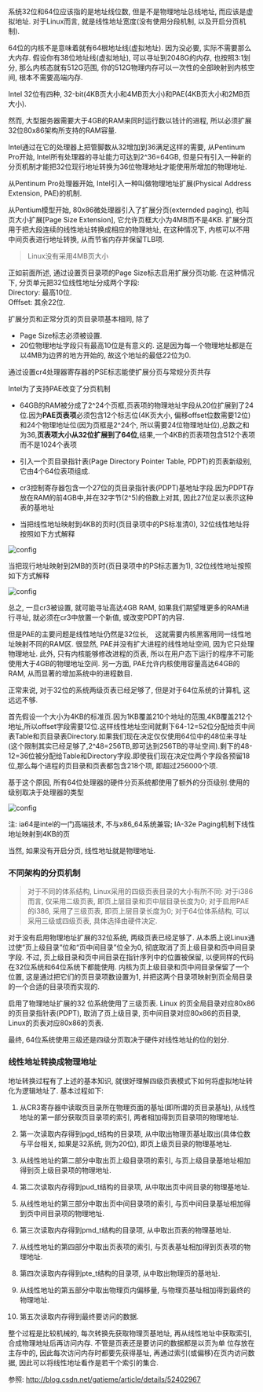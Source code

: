 系统32位和64位应该指的是地址线位数, 但是不是物理地址总线地址, 而应该是虚拟地址. 对于Linux而言, 就是线性地址宽度(没有使用分段机制, 以及开启分页机制). 

64位的内核不是意味着就有64根地址线(虚拟地址). 因为没必要, 实际不需要那么大内存. 假设你有38位地址线(虚拟地址), 可以寻址到2048G的内存, 也按照3:1划分, 那么内核态就有512G范围, 你的512G物理内存可以一次性的全部映射到内核空间, 根本不需要高端内存. 

Intel 32位有四种, 32-bit(4KB页大小和4MB页大小)和PAE(4KB页大小和2MB页大小). 

然而, 大型服务器需要大于4GB的RAM来同时运行数以钱计的进程, 所以必须扩展32位80x86架构所支持的RAM容量.

Intel通过在它的处理器上把管脚数从32增加到36满足这样的需要, 从Pentinum Pro开始, Intel所有处理器的寻址能力可达到2\^36=64GB, 但是只有引入一种新的分页机制才能把32位现行地址转换为36位物理地址才能使用所增加的物理地址.

从Pentinum Pro处理器开始, Intel引入一种叫做物理地址扩展(Physical Address Extension,  PAE)的机制.

从Pentium模型开始, 80x86微处理器引入了扩展分页(externded paging), 也叫页大小扩展[Page Size Extension], 它允许页框大小为4MB而不是4KB. 扩展分页用于把大段连续的线性地址转换成相应的物理地址, 在这种情况下, 内核可以不用中间页表进行地址转换, 从而节省内存并保留TLB项. 

> Linux没有采用4MB页大小

正如前面所述, 通过设置页目录项的Page Size标志启用扩展分页功能. 在这种情况下, 分页单元把32位线性地址分成两个字段:  
Directory: 最高10位.  
Offfset: 其余22位. 

扩展分页和正常分页的页目录项基本相同, 除了 
- Page Size标志必须被设置.  
- 20位物理地址字段只有最高10位是有意义的. 这是因为每一个物理地址都是在以4MB为边界的地方开始的, 故这个地址的最低22位为0. 

通过设置cr4处理器寄存器的PSE标志能使扩展分页与常规分页共存

Intel为了支持PAE改变了分页机制

- 64GB的RAM被分成了2\^24个页框,页表项的物理地址字段从20位扩展到了24位.因为**PAE页表项**必须包含12个标志位(4K页大小, 偏移offset位数需要12位)和24个物理地址位(因为页框是2\^24个, 所以需要24位物理地址位),总数之和为36,**页表项大小从32位扩展到了64位**,结果,一个4KB的页表项包含512个表项而不是1024个表项

- 引入一个页目录指针表(Page Directory Pointer Table, PDPT)的页表新级别,它由4个64位表项组成.

- cr3控制寄存器包含一个27位的页目录指针表(PDPT)基地址字段.因为PDPT存放在RAM的前4GB中,并在32字节(2^5)的倍数上对其, 因此27位足以表示这种表的基地址

- 当把线性地址映射到4KB的页时(页目录项中的PS标准清0), 32位线性地址将按照如下方式解释

![config](images/6.png)

当把现行地址映射到2MB的页时(页目录项中的PS标志置为1), 32位线性地址按照如下方式解释

![config](images/7.png)

总之, 一旦cr3被设置, 就可能寻址高达4GB RAM, 如果我们期望堆更多的RAM进行寻址, 就必须在cr3中放置一个新值, 或改变PDPT的内容.

但是PAE的主要问题是线性地址仍然是32位长,　这就需要内核黑客用同一线性地址映射不同的RAM区. 很显然, PAE并没有扩大进程的线性地址空间, 因为它只处理物理地址. 此外, 只有内核能够修改进程的页表, 所以在用户态下运行的程序不可能使用大于4GB的物理地址空间. 另一方面, PAE允许内核使用容量高达64GB的RAM, 从而显著的增加系统中的进程数目. 

正常来说, 对于32位的系统两级页表已经足够了, 但是对于64位系统的计算机, 这远远不够.

首先假设一个大小为4KB的标准页.因为1KB覆盖210个地址的范围,4KB覆盖212个地址,所以offset字段需要12位.这样线性地址空间就剩下64-12=52位分配给页中间表Table和页目录表Directory.如果我们现在决定仅仅使用64位中的48位来寻址(这个限制其实已经足够了,2^48=256TB,即可达到256TB的寻址空间).剩下的48-12=36位被分配给Table和Directory字段.即使我们现在决定位两个字段各预留18位,那么每个进程的页目录和页表都包含218个项, 即超过256000个项.

基于这个原因, 所有64位处理器的硬件分页系统都使用了额外的分页级别.使用的级别取决于处理器的类型

![config](images/5.png)

注: ia64是intel的一门高端技术, 不与x86_64系统兼容; IA-32e Paging机制下线性地址映射到4KB的页

当然, 如果没有开启分页, 线性地址就是物理地址. 

### 不同架构的分页机制

> 对于不同的体系结构, Linux采用的四级页表目录的大小有所不同: 对于i386而言, 仅采用二级页表, 即页上层目录和页中层目录长度为0; 对于启用PAE的i386, 采用了三级页表, 即页上层目录长度为0; 对于64位体系结构, 可以采用三级或四级页表, 具体选择由硬件决定. 

对于没有启用物理地址扩展的32位系统, 两级页表已经足够了. 从本质上说Linux通过使“页上级目录”位和“页中间目录”位全为0, 彻底取消了页上级目录和页中间目录字段. 不过, 页上级目录和页中间目录在指针序列中的位置被保留, 以便同样的代码在32位系统和64位系统下都能使用. 内核为页上级目录和页中间目录保留了一个位置, 这是通过把它们的页目录项数设置为1, 并把这两个目录项映射到页全局目录的一个合适的目录项而实现的. 

启用了物理地址扩展的32 位系统使用了三级页表. Linux 的页全局目录对应80x86 的页目录指针表(PDPT), 取消了页上级目录, 页中间目录对应80x86的页目录, Linux的页表对应80x86的页表. 

最终, 64位系统使用三级还是四级分页取决于硬件对线性地址的位的划分. 

### 线性地址转换成物理地址

地址转换过程有了上述的基本知识, 就很好理解四级页表模式下如何将虚拟地址转化为逻辑地址了. 基本过程如下: 

1. 从CR3寄存器中读取页目录所在物理页面的基址(即所谓的页目录基址), 从线性地址的第一部分获取页目录项的索引, 两者相加得到页目录项的物理地址. 

2. 第一次读取内存得到pgd_t结构的目录项, 从中取出物理页基址取出(具体位数与平台相关, 如果是32系统, 则为20位), 即页上级页目录的物理基地址. 

3. 从线性地址的第二部分中取出页上级目录项的索引, 与页上级目录基地址相加得到页上级目录项的物理地址. 

4. 第二次读取内存得到pud_t结构的目录项, 从中取出页中间目录的物理基地址. 

5. 从线性地址的第三部分中取出页中间目录项的索引, 与页中间目录基址相加得到页中间目录项的物理地址. 

6. 第三次读取内存得到pmd_t结构的目录项, 从中取出页表的物理基地址. 

7. 从线性地址的第四部分中取出页表项的索引, 与页表基址相加得到页表项的物理地址. 

8. 第四次读取内存得到pte_t结构的目录项, 从中取出物理页的基地址. 

9. 从线性地址的第五部分中取出物理页内偏移量, 与物理页基址相加得到最终的物理地址. 

10. 第五次读取内存得到最终要访问的数据. 

整个过程是比较机械的, 每次转换先获取物理页基地址, 再从线性地址中获取索引, 合成物理地址后再访问内存. 不管是页表还是要访问的数据都是以页为单 位存放在主存中的, 因此每次访问内存时都要先获得基址, 再通过索引(或偏移)在页内访问数据, 因此可以将线性地址看作是若干个索引的集合. 

参照: http://blog.csdn.net/gatieme/article/details/52402967